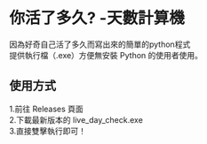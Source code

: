 # 你活了多久? -天數計算機

 因為好奇自己活了多久而寫出來的簡單的python程式  
 提供執行檔（.exe）方便無安裝 Python 的使用者使用。  

## 使用方式

 1.前往 Releases 頁面  
 2.下載最新版本的 live_day_check.exe  
 3.直接雙擊執行即可！  
